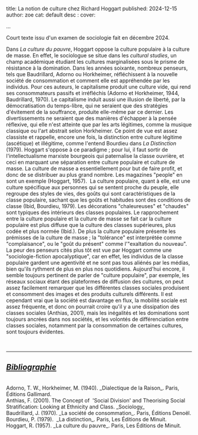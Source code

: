 title: La notion de culture chez Richard Hoggart
published: 2024-12-15
author: zoe
cat: default
desc : 
cover: 

...

Court texte issu d'un examen de sociologie fait en décembre 2024. 

Dans _La culture du pauvre_, Hoggart oppose la culture populaire à la culture de masse. En effet, le sociologue se situe dans les _cultural studies_, un champ académique étudiant les cultures marginalisées sous le prisme de résistance à la domination. Dans les années soixante, nombreux penseurs, tels que Baudrillard, Adorno ou Horkheimer, réfléchissent à la nouvelle société de consommation et comment elle est appréhendée par les individus. Pour ces auteurs, le capitalisme produit une culture vide, qui rend ses consommateurs passifs et irréfléchis (Adorno et Horkheimer, 1944, Baudrillard, 1970). Le capitalisme induit aussi une illusion de liberté, par la démocratisation du temps-libre, qui ne seraient que des stratégies d'évitement de la souffrance, produite elle-même par ce dernier. Les divertissements ne seraient que des manières d'échapper à la pensée réflexive, qui elle n'est atteinte que par les arts légitimes, comme la musique classique ou l'art abstrait selon Horkheimer. Ce point de vue est assez classiste et rappelle, encore une fois, la distinction entre culture légitime (ascétique) et illégitime, comme l'entend Bourdieu dans _La Distinction_ (1979). Hoggart s'oppose à ce paradigme ; pour lui, il faut sortir de l'intellectualisme marxiste bourgeois qui paternalise la classe ouvrière, et ceci en marquant une séparation entre culture populaire et culture de masse. La culture de masse a essentiellement pour but de faire profit, et donc de se distribuer au plus grand nombre. Les magazines "people" en sont un exemple (Hoggart, 1957).  La culture populaire, quant à elle, est une culture spécifique aux personnes qui se sentent proche du peuple, elle regroupe des styles de vies, des goûts qui sont caractéristiques de la classe populaire, sachant que les goûts et habitudes sont des conditions de classe (Ibid, Bourdieu, 1979). Les décorations "chaleureuses" et "chaudes" sont typiques des intérieurs des classes populaires. Le rapprochement entre la culture populaire et la culture de masse se fait car la culture populaire est plus diffuse que la culture des classes supérieures, plus codée et plus normée (Ibid.). De plus la culture populaire présente les prémisses de la culture de masse ; la "tolérance" est interprétée comme "complaisance", ou le "goût du présent" comme l'"exaltation du nouveau". La peur des penseurs cités plus tôt est vue par Hoggart comme une "sociologie-fiction apocalyptique", car en effet, les individus de la classe populaire gardent une agentivité et ne sont pas tous aliénés par les médias, bien qu'ils rythment de plus en plus nos quotidiens. Aujourd'hui encore, il semble toujours pertinent de parler de "culture populaire", par exemple, les réseaux sociaux étant des plateformes de diffusion des cultures, on peut assez facilement remarquer que les différentes classes sociales produisent et consomment des images et des produits culturels différents. Il est cependant vrai que la société est davantage en flux, la mobilité sociale est assez fréquente, et donc on pourrait croire qu'il y a une dissipation des classes sociales (Anthias, 2001), mais les inégalités et les dominations sont toujours ancrées dans nos sociétés, et les volontés de différenciation entre classes sociales, notamment par la consommation de certaines cultures, sont toujours évidentes.

<br>

---

## <u> *Bibliographie* </u>
<br>
Adorno, T. W., Horkheimer, M. (1940). _Dialectique de la Raison_. Paris, Éditions Gallimard.
<br>
Anthias, F. (2001). The Concept of  'Social Division' and Theorising Social Stratification: Looking at Ethnicity and Class. _Sociology_
<br>
Baudrillard, J. (1970). _La société de consommation_. Paris, Éditions Denoël.
<br>
Bourdieu, P. (1979).  _La distinction_. Paris, Les Éditions de Minuit.
<br>
Hoggart, R. (1957). _La culture du pauvre_. Paris, Les Éditions de Minuit.
<br>